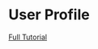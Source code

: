 # User Profile

[Full Tutorial](https://auth0.com/docs/quickstart/native/android/05-linking-accounts)
